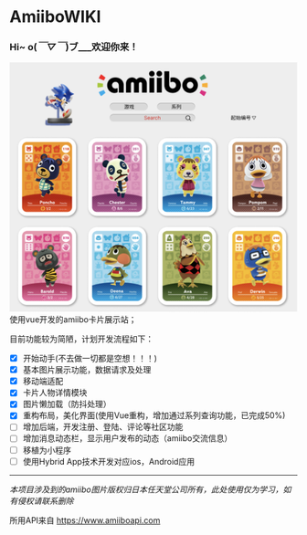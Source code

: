 # AmiiboWIKI

### Hi~ o(*￣▽￣*)ブ___欢迎你来！

![](./src/assets/new.png)
使用vue开发的amiibo卡片展示站；

目前功能较为简陋，计划开发流程如下：
- [x] 开始动手(不去做一切都是空想！！！)
- [x] 基本图片展示功能，数据请求及处理
- [x] 移动端适配
- [x] 卡片人物详情模块
- [x] 图片懒加载（防抖处理）
- [x] 重构布局，美化界面(使用Vue重构，增加通过系列查询功能，已完成50%)
- [ ] 增加后端，开发注册、登陆、评论等社区功能
- [ ] 增加消息动态栏，显示用户发布的动态（amiibo交流信息）
- [ ] 移植为小程序
- [ ] 使用Hybrid App技术开发对应ios，Android应用  

---

*本项目涉及到的amiibo图片版权归日本任天堂公司所有，此处使用仅为学习，如有侵权请联系删除*

所用API来自 https://www.amiiboapi.com